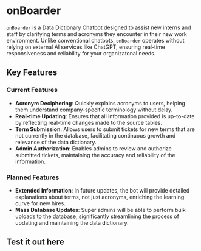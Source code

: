 # onBoarder
`onBoarder` is a Data Dictionary Chatbot designed to assist new interns and staff by clarifying terms and acronyms they encounter in their new work environment. Unlike conventional chatbots, `onBoarder` operates without relying on external AI services like ChatGPT, ensuring real-time responsiveness and reliability for your organizatonal needs.

## Key Features
### Current Features
- **Acronym Deciphering**: Quickly explains acronyms to users, helping them understand company-specific terminology without delay.
- **Real-time Updating**: Ensures that all information provided is up-to-date by reflecting real-time changes made to the source tables.
- **Term Submission**: Allows users to submit tickets for new terms that are not currently in the database, facilitating continuous growth and relevance of the data dictionary.
- **Admin Authorization**: Enables admins to review and authorize submitted tickets, maintaining the accuracy and reliability of the information.

### Planned Features
- **Extended Information**: In future updates, the bot will provide detailed explanations about terms, not just acronyms, enriching the learning curve for new hires.
- **Mass Database Updates**: Super admins will be able to perform bulk uploads to the database, significantly streamlining the process of updating and maintaining the data dictionary.

## Test it out here
